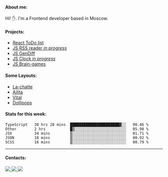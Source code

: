#### About me:
Hi! ✋.
I'm a Frontend developer based in Moscow.

#### Projects:
- [React ToDo list](https://github.com/GKoil/ToDo-React)
- [JS RSS reader *in progress*](https://github.com/GKoil/frontend-project-lvl3)
- [JS GenDiff](https://github.com/GKoil/GenDiff)
- [JS Clock *in progress*](https://github.com/GKoil/clock)
- [JS Brain-games](https://github.com/GKoil/Brain-games)

#### Some Layouts: 
- [La-chatte](https://gkoil.github.io/la_chatte/)
- [Ailita](https://itconstruct.ru/portfolio/cases/ailita.php)
- [Vital](https://itconstruct.ru/portfolio/cases/vital.php)
- [Dollipops](https://itconstruct.ru/portfolio/cases/dollipops.php)

#### Stats for this week:
<!--START_SECTION:waka-->
```text
TypeScript   30 hrs 28 mins  ██████████████████████▓░░   90.46 % 
Other        2 hrs           █▒░░░░░░░░░░░░░░░░░░░░░░░   05.98 % 
JSX          34 mins         ▒░░░░░░░░░░░░░░░░░░░░░░░░   01.71 % 
JSON         18 mins         ▒░░░░░░░░░░░░░░░░░░░░░░░░   00.92 % 
SCSS         16 mins         ▒░░░░░░░░░░░░░░░░░░░░░░░░   00.79 % 
```
<!--END_SECTION:waka-->
---
#### Contacts:

<a target='_blank' title='LinkedIn' href="https://www.linkedin.com/in/gkoil/">
  <img src="https://img.shields.io/badge/LinkedIn-0077B5?style=for-the-badge&logo=linkedin&logoColor=white" />
</a>
<a target='_blank' title='Telegram' href="https://t.me/gkoil">
  <img src="https://img.shields.io/badge/Telegram-2CA5E0?style=for-the-badge&logo=telegram&logoColor=white" />
</a>
<a target='_blank' title='Gmail' href="mailto: gk.grigorev@gmail.com">
  <img src="https://img.shields.io/badge/Gmail-D14836?style=for-the-badge&logo=gmail&logoColor=white" />
</a>


